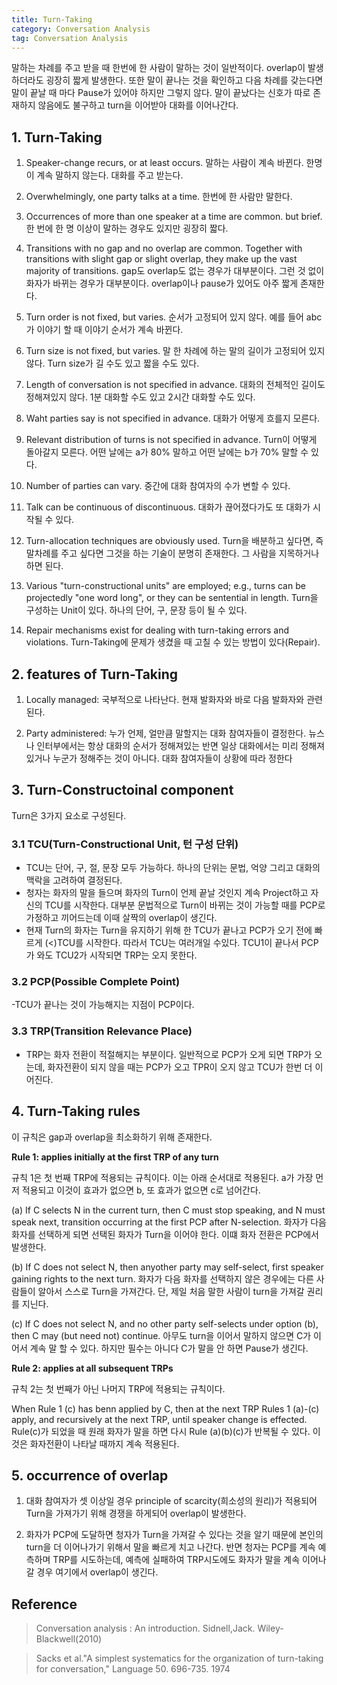 ```yaml
---
title: Turn-Taking
category: Conversation Analysis
tag: Conversation Analysis
---
```


말하는 차례를 주고 받을 때 한번에 한 사람이 말하는 것이 일반적이다. overlap이 발생하더라도 굉장히 짧게 발생한다. 또한 말이 끝나는 것을 확인하고 다음 차례를 갖는다면 말이 끝날 때 마다 Pause가 있어야 하지만 그렇지 않다. 말이 끝났다는 신호가 따로 존재하지 않음에도 불구하고 turn을 이어받아 대화를 이어나간다.

## 1. Turn-Taking 

1) Speaker-change recurs, or at least occurs. 말하는 사람이 계속 바뀐다. 한명이 계속 말하지 않는다. 대화를 주고 받는다.

2) Overwhelmingly, one party talks at a time. 한번에 한 사람만 말한다.

3) Occurrences of more than one speaker at a time are common. but brief. 한 번에 한 명 이상이 말하는 경우도 있지만 굉장히 짧다.

4) Transitions with no gap and no overlap are common. Together with transitions with slight gap or slight overlap, they make up the vast majority of transitions. gap도 overlap도 없는 경우가 대부분이다. 그런 것 없이 화자가 바뀌는 경우가 대부분이다. overlap이나 pause가 있어도 아주 짧게 존재한다.

5) Turn order is not fixed, but varies. 순서가 고정되어 있지 않다. 예를 들어 abc가 이야기 할 때 이야기 순서가 계속 바뀐다.

6) Turn size is not fixed, but varies. 말 한 차례에 하는 말의 길이가 고정되어 있지 않다. Turn size가 길 수도 있고 짧을 수도 있다.

7) Length of conversation is not specified in advance. 대화의 전체적인 길이도 정해져있지 않다. 1분 대화할 수도 있고 2시간 대화할 수도 있다.

8) Waht parties say is not specified in advance. 대화가 어떻게 흐를지 모른다.

9) Relevant distribution of turns is not specified in advance. Turn이 어떻게 돌아갈지 모른다. 어떤 날에는 a가 80% 말하고 어떤 날에는 b가 70% 말할 수 있다.

10) Number of parties can vary. 중간에 대화 참여자의 수가 변할 수 있다.

11) Talk can be continuous of discontinuous. 대화가 끊어졌다가도 또 대화가 시작될 수 있다. 

12) Turn-allocation techniques are obviously used. Turn을 배분하고 싶다면, 즉 말차례를 주고 싶다면 그것을 하는 기술이 분명히 존재한다. 그 사람을 지목하거나 하면 된다.

13) Various "turn-constructional units" are employed; e.g., turns can be projectedly "one word long", or they can be sentential in length. Turn을 구성하는 Unit이 있다. 하나의 단어, 구, 문장 등이 될 수 있다.

14) Repair mechanisms exist for dealing with turn-taking errors and violations. Turn-Taking에 문제가 생겼을 때 고칠 수 있는 방법이 있다(Repair).

## 2. features of Turn-Taking 

1) Locally managed: 국부적으로 나타난다. 현재 발화자와 바로 다음 발화자와 관련된다.

2) Party administered: 누가 언제, 얼만큼 말할지는 대화 참여자들이 결정한다. 뉴스나 인터부에서는 항상 대화의 순서가 정해져있는 반면 일상 대화에서는 미리 정해져있거나 누군가 정해주는 것이 아니다. 대화 참여자들이 상황에 따라 정한다

## 3. Turn-Constructoinal component

Turn은 3가지 요소로 구성된다.

### 3.1 TCU(Turn-Constructional Unit, 턴 구성 단위)

- TCU는 단어, 구, 절, 문장 모두 가능하다. 하나의 단위는 문법, 억양 그리고 대화의 맥락을 고려하여 결정된다.
- 청자는 화자의 말을 들으며 화자의 Turn이 언제 끝날 것인지 계속 Project하고 자신의 TCU를 시작한다. 대부분 문법적으로 Turn이 바뀌는 것이 가능할 때를 PCP로 가정하고 끼어드는데 이때 살짝의 overlap이 생긴다. 
- 현재 Turn의 화자는 Turn을 유지하기 위해 한 TCU가 끝나고 PCP가 오기 전에 빠르게 (<)TCU를 시작한다. 따라서 TCU는 여러개일 수있다. TCU1이 끝나서 PCP가 와도 TCU2가 시작되면 TRP는 오지 못한다.

### 3.2 PCP(Possible Complete Point)
-TCU가 끝나는 것이 가능해지는 지점이 PCP이다.

### 3.3 TRP(Transition Relevance Place)
- TRP는 화자 전환이 적절해지는 부분이다. 일반적으로 PCP가 오게 되면 TRP가 오는데, 화자전환이 되지 않을 때는 PCP가 오고 TPR이 오지 않고 TCU가 한번 더 이어진다.

## 4. Turn-Taking rules

이 규칙은 gap과 overlap을 최소화하기 위해 존재한다.

**Rule 1: applies initially at the first TRP of any turn**

규칙 1은 첫 번째 TRP에 적용되는 규칙이다. 이는 아래 순서대로 적용된다. a가 가장 먼저 적용되고 이것이 효과가 없으면 b, 또 효과가 없으면 c로 넘어간다.

(a) If C selects N in the current turn, then C must stop speaking, and N must speak next, transition occurring at the first PCP after N-selection. 화자가 다음 화자를 선택하게 되면 선택된 화자가 Turn을 이어야 한다. 이떄 화자 전환은 PCP에서 발생한다.

(b) If C does not select N, then anyother party may self-select, first speaker gaining rights to the next turn. 화자가 다음 화자를 선택하지 않은 경우에는 다른 사람들이 알아서 스스로 Turn을 가져간다. 단, 제일 처음 말한 사람이 turn을 가져갈 권리를 지닌다.

(c) If C does not select N, and no other party self-selects under option (b), then C may (but need not) continue. 아무도 turn을 이어서 말하지 않으면 C가 이어서 계속 말 할 수 있다. 하지만 필수는 아니다 C가 말을 안 하면 Pause가 생긴다.

**Rule 2: applies at all subsequent TRPs**

규칙 2는 첫 번째가 아닌 나머지 TRP에 적용되는 규칙이다.

When Rule 1 (c) has benn applied by C, then at the next TRP Rules 1 (a)-(c) apply, and recursively at the next TRP, until speaker change is effected. Rule(c)가 되었을 때 원래 화자가 말을 하면 다시 Rule (a)(b)(c)가 반복될 수 있다. 이것은 화자전환이 나타날 때까지 계속 적용된다.

## 5. occurrence of overlap

1) 대화 참여자가 셋 이상일 경우 principle of scarcity(희소성의 원리)가 적용되어 Turn을 가져가기 위해 경쟁을 하게되어 overlap이 발생한다.

2) 화자가 PCP에 도달하면 청자가 Turn을 가져갈 수 있다는 것을 알기 때문에 본인의 turn을 더 이어나가기 위해서 말을 빠르게 치고 나간다. 반면 청자는 PCP를 계속 예측하며 TRP를 시도하는데, 예측에 실패하여 TRP시도에도 화자가 말을 계속 이어나갈 경우 여기에서 overlap이 생긴다. 


## Reference

> Conversation analysis : An introduction. Sidnell,Jack. Wiley-Blackwell(2010)

> Sacks et al."A simplest systematics for the organization of turn-taking for conversation," Language 50. 696-735. 1974
